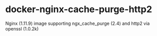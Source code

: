 # docker-nginx-cache-purge-http2
Nginx (1.11.9) image supporting ngx_cache_purge (2.4) and http2 via openssl (1.0.2k)
